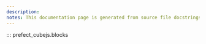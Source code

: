 ```yaml
---
description: 
notes: This documentation page is generated from source file docstrings.
---
```


::: prefect_cubejs.blocks